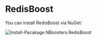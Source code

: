 RedisBoost
==========

You can install RedisBoost via NuGet:

![Install-Pacakage NBoosters.RedisBoost](https://raw.github.com/NBooster/RedisBoost/master/images/nuget.png)

